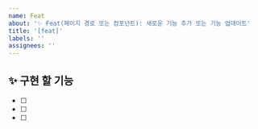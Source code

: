 ```yaml
---
name: Feat
about: '✨ Feat(페이지 경로 또는 컴포넌트): 새로운 기능 추가 또는 기능 업데이트'
title: '[feat]'
labels: ''
assignees: ''
---
```


## ✨ 구현 할 기능

- [ ]
- [ ]
- [ ]

<br>

